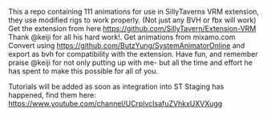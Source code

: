 This a repo containing 111 animations for use in SillyTaverns VRM extension, they use modified rigs to work properly. (Not just any BVH or fbx will work) 
Get the extension from here https://github.com/SillyTavern/Extension-VRM Thank @keiji for all his hard work!.
Get animations from mixamo.com
Convert using https://github.com/ButzYung/SystemAnimatorOnline and export as bvh for compatibility with the extension.
Have fun, and remember praise @keiji for not only putting up with me- but all the time and effort he has spent to make this possible for all of you.

Tutorials will be added as soon as integration into ST Staging has happened, find them here: https://www.youtube.com/channel/UCrplvcIsafuZVhkxUXVXugg
